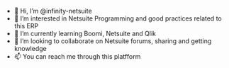 - 👋 Hi, I’m @infinity-netsuite
- 👀 I’m interested in Netsuite Programming and good practices related to this ERP
- 🌱 I’m currently learning Boomi, Netsuite and Qlik
- 💞️ I’m looking to collaborate on Netsuite forums, sharing and getting knowledge
- 📫 You can reach me through this platfform

<!---
infinity-netsuite/infinity-netsuite is a ✨ special ✨ repository because its `README.md` (this file) appears on your GitHub profile.
You can click the Preview link to take a look at your changes.
--->
